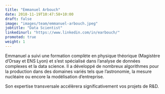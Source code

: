 ```yaml
---
title: "Emmanuel Arbouch"
date: 2018-11-19T10:47:58+10:00
draft: false
image: "images/team/emmanuel-arbouch.jpeg"
jobtitle: "Data Scientist"
linkedinurl: "https://www.linkedin.com/in/earbouch/"
promoted: true
weight: 1
---
```


Emmanuel a suivi une formation complète en physique théorique (Magistère d’Orsay et ENS Lyon) et s’est spécialisé dans l’analyse de données complexes et la data science. Il a développé de nombreux algorithmes pour la production dans des domaines variés tels que l’astronomie, la mesure nucléaire ou encore la modélisation d’entreprise.

Son expertise transversale accélèrera significativement vos projets de R&D.
